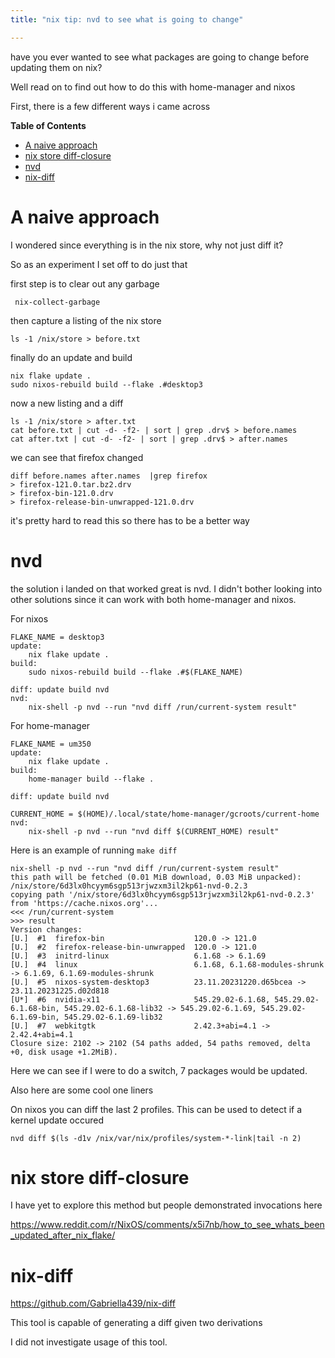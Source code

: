 ```yaml
---
title: "nix tip: nvd to see what is going to change"

---
```


have you ever wanted to see what packages are going to change before updating them on nix?

Well read on to find out how to do this with home-manager and nixos

First, there is a few different ways i came across

<!-- markdown-toc start - Don't edit this section. Run M-x markdown-toc-refresh-toc -->
**Table of Contents**

- [A naive approach](#a-naive-approach)
- [nix store diff-closure](#nix-store-diff-closure)
- [nvd](#nvd)
- [nix-diff](#nix-diff)

<!-- markdown-toc end -->


# A naive approach

I wondered since everything is in the nix store, why not just diff it?

So as an experiment I set off to do just that

first step is to clear out any garbage

     nix-collect-garbage

then capture a listing of the nix store

    ls -1 /nix/store > before.txt

finally do an update and build

    nix flake update .
    sudo nixos-rebuild build --flake .#desktop3

now a new listing and a diff

    ls -1 /nix/store > after.txt
    cat before.txt | cut -d- -f2- | sort | grep .drv$ > before.names
    cat after.txt | cut -d- -f2- | sort | grep .drv$ > after.names

we can see that firefox changed

    diff before.names after.names  |grep firefox
    > firefox-121.0.tar.bz2.drv
    > firefox-bin-121.0.drv
    > firefox-release-bin-unwrapped-121.0.drv

it's pretty hard to read this so there has to be a better way

# nvd

the solution i landed on that worked great is nvd. I didn't bother looking into
other solutions since it can work with both home-manager and nixos.

For nixos

    FLAKE_NAME = desktop3
    update:
	    nix flake update .
    build:
        sudo nixos-rebuild build --flake .#$(FLAKE_NAME)

    diff: update build nvd
    nvd:
        nix-shell -p nvd --run "nvd diff /run/current-system result"

For home-manager

    FLAKE_NAME = um350
    update:
        nix flake update .
    build:
        home-manager build --flake .

    diff: update build nvd

    CURRENT_HOME = $(HOME)/.local/state/home-manager/gcroots/current-home
    nvd:
        nix-shell -p nvd --run "nvd diff $(CURRENT_HOME) result"

Here is an example of running `make diff`

    nix-shell -p nvd --run "nvd diff /run/current-system result"
    this path will be fetched (0.01 MiB download, 0.03 MiB unpacked):
    /nix/store/6d3lx0hcyym6sgp513rjwzxm3il2kp61-nvd-0.2.3
    copying path '/nix/store/6d3lx0hcyym6sgp513rjwzxm3il2kp61-nvd-0.2.3' from 'https://cache.nixos.org'...
    <<< /run/current-system
    >>> result
    Version changes:
    [U.]  #1  firefox-bin                    120.0 -> 121.0
    [U.]  #2  firefox-release-bin-unwrapped  120.0 -> 121.0
    [U.]  #3  initrd-linux                   6.1.68 -> 6.1.69
    [U.]  #4  linux                          6.1.68, 6.1.68-modules-shrunk -> 6.1.69, 6.1.69-modules-shrunk
    [U.]  #5  nixos-system-desktop3          23.11.20231220.d65bcea -> 23.11.20231225.d02d818
    [U*]  #6  nvidia-x11                     545.29.02-6.1.68, 545.29.02-6.1.68-bin, 545.29.02-6.1.68-lib32 -> 545.29.02-6.1.69, 545.29.02-6.1.69-bin, 545.29.02-6.1.69-lib32
    [U.]  #7  webkitgtk                      2.42.3+abi=4.1 -> 2.42.4+abi=4.1
    Closure size: 2102 -> 2102 (54 paths added, 54 paths removed, delta +0, disk usage +1.2MiB).

Here we can see if I were to do a switch, 7 packages would be updated.

Also here are some cool one liners

On nixos you can diff the last 2 profiles. This can be used to
detect if a kernel update occured

    nvd diff $(ls -d1v /nix/var/nix/profiles/system-*-link|tail -n 2)

# nix store diff-closure

I have yet to explore this method but people demonstrated invocations here

https://www.reddit.com/r/NixOS/comments/x5i7nb/how_to_see_whats_been_updated_after_nix_flake/


# nix-diff

https://github.com/Gabriella439/nix-diff

This tool is capable of generating a diff given two derivations

I did not investigate usage of this tool.
